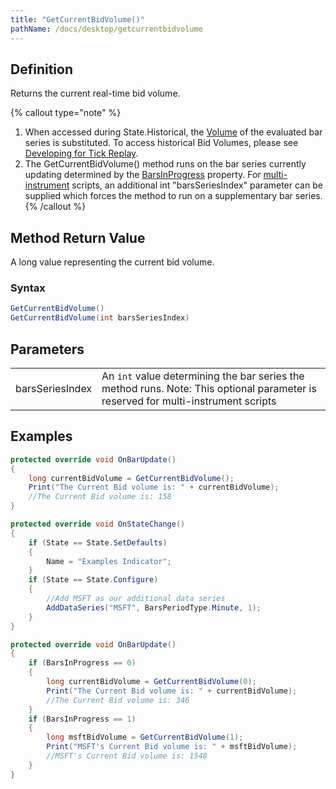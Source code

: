 ```yaml
---
title: "GetCurrentBidVolume()"
pathName: /docs/desktop/getcurrentbidvolume
---
```


## Definition

Returns the current real-time bid volume.

{% callout type="note" %}
1. When accessed during State.Historical, the [Volume](/docs/desktop/volume) of the evaluated bar series is substituted. To access historical Bid Volumes, please see [Developing for Tick Replay](/docs/desktop/developing_for__tick_replay).
2. The GetCurrentBidVolume() method runs on the bar series currently updating determined by the [BarsInProgress](/docs/desktop/barsinprogress) property. For [multi-instrument](/docs/desktop/multi-time_frame__instruments) scripts, an additional int "barsSeriesIndex" parameter can be supplied which forces the method to run on a supplementary bar series.
{% /callout %}

## Method Return Value

A long value representing the current bid volume.

### Syntax

```csharp
GetCurrentBidVolume()
GetCurrentBidVolume(int barsSeriesIndex)
```

## Parameters

|  |  |
| --- | --- |
| barsSeriesIndex | An `int` value determining the bar series the method runs. Note: This optional parameter is reserved for multi-instrument scripts |

## Examples

```csharp
protected override void OnBarUpdate()
{
    long currentBidVolume = GetCurrentBidVolume();
    Print("The Current Bid volume is: " + currentBidVolume);
    //The Current Bid volume is: 158
}
```

```csharp
protected override void OnStateChange()
{
    if (State == State.SetDefaults)
    {
        Name = "Examples Indicator";
    }
    if (State == State.Configure)
    {
        //Add MSFT as our additional data series
        AddDataSeries("MSFT", BarsPeriodType.Minute, 1);
    }
}

protected override void OnBarUpdate()
{
    if (BarsInProgress == 0)
    {
        long currentBidVolume = GetCurrentBidVolume(0);
        Print("The Current Bid volume is: " + currentBidVolume);
        //The Current Bid volume is: 346
    }
    if (BarsInProgress == 1)
    {
        long msftBidVolume = GetCurrentBidVolume(1);
        Print("MSFT's Current Bid volume is: " + msftBidVolume);
        //MSFT's Current Bid volume is: 1548
    }
}
```

